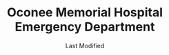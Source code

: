 ---
layout: location-page
date: Last Modified
description: "Local COVID-19 testing is available at Oconee Memorial Hospital Emergency Department in Seneca, South Carolina, USA."
permalink: "locations/south-carolina/seneca/oconee-memorial-hospital-emergency-department/"
tags:
  - locations
  - south-carolina
title: Oconee Memorial Hospital Emergency Department
uniqueName: oconee-memorial-hospital-emergency-department
state: South Carolina
stateAbbr: SC
hood: "Seneca"
address: "298 Memorial Dr."
city: "Seneca"
zip: "29672"
zipsNearby: "29819 29840 29848 28773 28774 28775 28702 28901 28704 28707 28708 28902 28712 28713 28715 28716 28717 28718 28719 28721 28722 28723 28724 28725 28726 28727 28729 28731 28732 28734 28744 28736 28904 28739 28791 28792 28793 28741 28742 28759 28745 28747 28750 28751 28756 28758 28760 28763 28766 28768 28772 28776 28779 28781 28782 28783 28909 28738 28786 28788 28789 28784 28790 29620 29621 29622 29623 29624 29625 29626 29320 29627 29628 29322 29630 29631 29632 29633 29634 29635 29636 29332 29638 29639 29334 29640 29641 29642 29335 29336 29643 29644 29348 29645 29601 29602 29603 29604 29605 29606 29607 29608 29609 29610 29611 29612 29613 29614 29615 29616 29617 29646 29647 29648 29649 29650 29651 29652 29653 29695 29654 29349 29655 29656 29356 29360 29657 29658 29659 29365 29661 29662 29369 29664 29370 29665 29667 29669 29670 29671 29673 29375 29675 29376 29676 29677 29672 29678 29679 29680 29681 29682 29683 29301 29302 29303 29304 29305 29306 29307 29316 29318 29319 29684 29377 29685 29686 29687 29688 29689 29690 29691 29692 29384 29385 29693 29696 29697 29388 30510 30619 30601 30602 30603 30604 30605 30606 30607 30608 30609 30612 30511 30512 30514 30622 30516 30624 30517 30520 30627 30521 30523 30525 30527 30528 30628 30629 30529 30530 30599 30531 30630 30533 30597 30633 30535 30544 30634 30537 30538 30635 30639 30501 30503 30504 30506 30507 30543 30643 30545 30546 30547 30548 30646 30647 30549 30552 30553 30648 30554 30557 30558 30562 30563 30564 30565 30502 30566 30567 30568 30660 30662 30571 30666 30573 30575 30576 30668 30577 30598 30580 30581 30683 30582 29390 29391 29698 30596" 
mapUrl: "http://maps.apple.com/?q=Oconee+Memorial+Hospital+Emergency+Department&address=298+Memorial+Dr,Seneca,South+Carolina,29672"
locationType: Drive-thru
phone: "864-882-3351"
website: "https://www.prismahealth.org/coronavirus/"
onlineBooking: undefined
closed: undefined
closedUpdate: April 21st, 2020
notes: "By appointment only. Requires doctor's referral. Requires referral from a primary health provider."
days: Weekdays
hours: 1PM-5PM
ctaMessage: Learn more
ctaUrl: "https://www.prismahealth.org/coronavirus/"
---